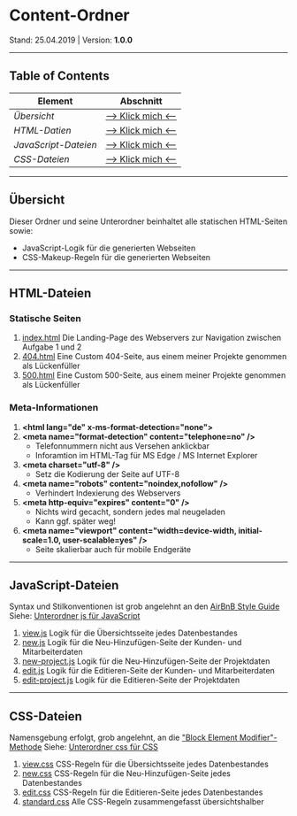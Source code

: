 # Content-Ordner
Stand: 25.04.2019 | Version: **1.0.0**

---

## Table of Contents
Element | Abschnitt
--------|----------
*Übersicht* | [--> Klick mich <--](#overview)
*HTML-Datien* | [--> Klick mich <--](#html)
*JavaScript-Dateien* | [--> Klick mich <--](#javascript)
*CSS-Dateien* | [--> Klick mich <--](#css)

---

<a name="overview"></a>
## Übersicht
Dieser Ordner und seine Unterordner beinhaltet alle statischen HTML-Seiten sowie:
* JavaScript-Logik für die generierten Webseiten
* CSS-Makeup-Regeln für die generierten Webseiten

---

<a name="html"></a>
## HTML-Dateien
### Statische Seiten
1. [index.html](index.html)
Die Landing-Page des Webservers zur Navigation zwischen Aufgabe 1 und 2
2. [404.html](404.html)
Eine Custom 404-Seite, aus einem meiner Projekte genommen als Lückenfüller
3. [500.html](500.html)
Eine Custom 500-Seite, aus einem meiner Projekte genommen als Lückenfüller

### Meta-Informationen
1. __<html lang="de" x-ms-format-detection="none"\>__
2. __<meta name="format-detection" content="telephone=no" /\>__
    * Telefonnummern nicht aus Versehen anklickbar
    * Inforamtion im HTML-Tag für MS Edge / MS Internet Explorer
3. __<meta charset="utf-8" /\>__
    * Setz die Kodierung der Seite auf UTF-8
4. __<meta name="robots" content="noindex,nofollow" /\>__
    * Verhindert Indexierung des Webservers
5. __<meta http-equiv="expires" content="0" /\>__
    * Nichts wird gecacht, sondern jedes mal neugeladen
    * Kann ggf. später weg!
6. __<meta name="viewport" content="width=device-width, initial-scale=1.0, user-scalable=yes" /\>__
    * Seite skalierbar auch für mobile Endgeräte

---

<a name="javascript"></a>
## JavaScript-Dateien
Syntax und Stilkonventionen ist grob angelehnt an den [AirBnB Style Guide](https://github.com/airbnb/javascript)
Siehe: [Unterordner js für JavaScript](/js)
1. [view.js](js/view.js)
Logik für die Übersichtsseite jedes Datenbestandes
2. [new.js](js/new.js)
Logik für die Neu-Hinzufügen-Seite der Kunden- und Mitarbeiterdaten
3. [new-project.js](js/new-project.js)
Logik für die Neu-Hinzufügen-Seite der Projektdaten
4. [edit.js](js/edit.js)
Logik für die Editieren-Seite der Kunden- und Mitarbeiterdaten
5. [edit-project.js](js/edit-project.js)
Logik für die Editieren-Seite der Projektdaten

---

<a name="css"></a>
## CSS-Dateien
Namensgebung erfolgt, grob angelehnt, an die ["Block Element Modifier"-Methode](getbem.com/introduction/)
Siehe: [Unterordner css für CSS](/css)
1. [view.css](css/view.css)
CSS-Regeln für die Übersichtsseite jedes Datenbestandes
2. [new.css](css/new.css)
CSS-Regeln für die Neu-Hinzufügen-Seite jedes Datenbestandes
3. [edit.css](css/edit.css)
CSS-Regeln für die Editieren-Seite jedes Datenbestandes
4. [standard.css](css/standard.css)
Alle CSS-Regeln zusammengefasst übersichtshalber

